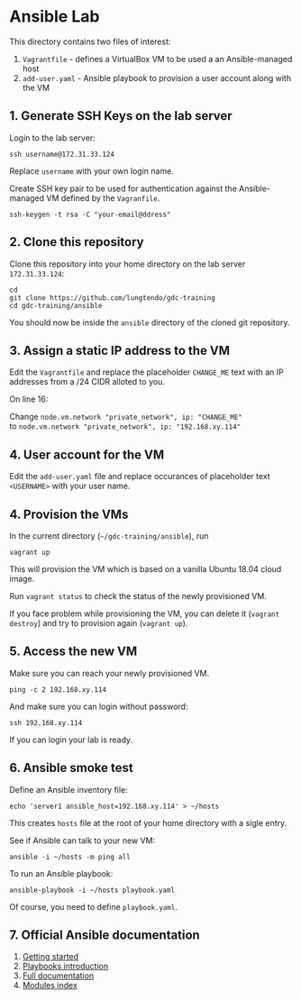 # Ansible Lab

This directory contains two files of interest:
1. `Vagrantfile` - defines a VirtualBox VM to be used a an Ansible-managed host
2. `add-user.yaml` - Ansible playbook to provision a user account along with the VM


## 1. Generate SSH Keys on the lab server
Login to the lab server:
```
ssh username@172.31.33.124
```
Replace `username` with your own login name.

Create SSH key pair to be used for authentication against the Ansible-managed VM defined by the `Vagranfile`.
```
ssh-keygen -t rsa -C "your-email@ddress"
```

## 2. Clone this repository
Clone this repository into your home directory on the lab server `172.31.33.124`:
```
cd 
git clone https://github.com/lungtendo/gdc-training
cd gdc-training/ansible
```
You should now be inside the `ansible` directory of the cloned git repository.

## 3. Assign a static IP address to the VM
Edit the `Vagrantfile` and replace the placeholder `CHANGE_ME` text with an IP addresses from a /24 CIDR alloted to you.

On line 16:

Change `node.vm.network "private_network", ip: "CHANGE_ME"`<br/>
to `node.vm.network "private_network", ip: "192.168.xy.114"`

## 4. User account for the VM
Edit the `add-user.yaml` file and replace occurances of placeholder text `<USERNAME>` with your user name.

## 4. Provision the VMs
In the current directory (`~/gdc-training/ansible`), run
```
vagrant up
```
This will provision the VM which is based on a vanilla Ubuntu 18.04 cloud image. 

Run `vagrant status` to check the status of the newly provisioned VM.

If you face problem while provisioning the VM, you can delete it (`vagrant destroy`) and try to provision again (`vagrant up`).

## 5. Access the new VM
Make sure you can reach your newly provisioned VM.
```
ping -c 2 192.168.xy.114
```

And make sure you can login without password:
```
ssh 192.168.xy.114
```
If you can login your lab is ready.
 
## 6. Ansible smoke test
Define an Ansible inventory file:
```
echo 'server1 ansible_host=192.168.xy.114' > ~/hosts
```
This creates `hosts` file at the root of your home directory with a sigle entry.
 
See if Ansible can talk to your new VM:
```
ansible -i ~/hosts -m ping all
```
 
To run an Ansible playbook:
```
ansible-playbook -i ~/hosts playbook.yaml
```
Of course, you need to define `playbook.yaml`.

## 7. Official Ansible documentation
1. [Getting started](https://docs.ansible.com/ansible/latest/user_guide/intro_getting_started.html)
2. [Playbooks introduction](https://docs.ansible.com/ansible/latest/user_guide/playbooks_intro.html)
3. [Full documentation](https://docs.ansible.com/ansible/latest/index.html)
4. [Modules index](https://docs.ansible.com/ansible/latest/modules/modules_by_category.html)
